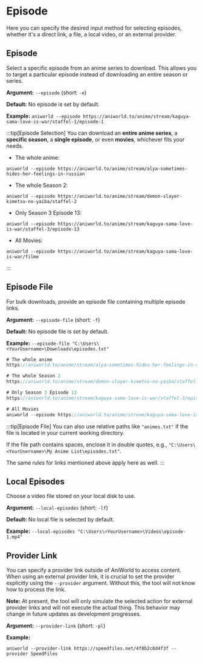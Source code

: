 # Episode

Here you can specify the desired input method for selecting episodes, whether it's a direct link, a file, a local video, or an external provider.

## Episode

Select a specific episode from an anime series to download. This allows you to target a particular episode instead of downloading an entire season or series.

**Argument:** `--episode` (short: `-e`)

**Default:** No episode is set by default.

**Example:** `aniworld --episode https://aniworld.to/anime/stream/kaguya-sama-love-is-war/staffel-1/episode-1`

:::tip[Episode Selection]
You can download an **entire anime series**, a **specific season**, a **single episode**, or even **movies**, whichever fits your needs.

- The whole anime:
```
aniworld --episode https://aniworld.to/anime/stream/alya-sometimes-hides-her-feelings-in-russian
```

- The whole Season 2:
```
aniworld --episode https://aniworld.to/anime/stream/demon-slayer-kimetsu-no-yaiba/staffel-2
```

- Only Season 3 Episode 13:
```
aniworld --episode https://aniworld.to/anime/stream/kaguya-sama-love-is-war/staffel-3/episode-13
```

- All Movies:
```
aniworld --episode https://aniworld.to/anime/stream/kaguya-sama-love-is-war/filme
```
:::

## Episode File

For bulk downloads, provide an episode file containing multiple episode links.

**Argument:** `--episode-file` (short: `-f`)

**Default:** No episode file is set by default.

**Example:** `--episode-file "C:\Users\<YourUsername>\Downloads\episodes.txt"`

```jsx title="C:\Users\<YourUsername>\Downloads\episodes.txt"
# The whole anime
https://aniworld.to/anime/stream/alya-sometimes-hides-her-feelings-in-russian

# The whole Season 2
https://aniworld.to/anime/stream/demon-slayer-kimetsu-no-yaiba/staffel-2

# Only Season 3 Episode 13
https://aniworld.to/anime/stream/kaguya-sama-love-is-war/staffel-3/episode-13

# All Movies
aniworld --episode https://aniworld.to/anime/stream/kaguya-sama-love-is-war/filme
```

:::tip[Episode File]
You can also use relative paths like `"animes.txt"` if the file is located in your current working directory.

If the file path contains spaces, enclose it in double quotes, e.g., `"C:\Users\<YourUsername>\My Anime List\episodes.txt"`.

The same rules for links mentioned above apply here as well.
:::

## Local Episodes

Choose a video file stored on your local disk to use.

**Argument:** `--local-episodes` (short: `-lf`)

**Default:** No local file is selected by default.

**Example:** `--local-episodes "C:\Users\<YourUsername>\Videos\episode-1.mp4"`

## Provider Link

You can specify a provider link outside of AniWorld to access content. When using an external provider link, it is crucial to set the provider explicitly using the `--provider` argument. Without this, the tool will not know how to process the link.

**Note:** At present, the tool will only simulate the selected action for external provider links and will not execute the actual thing. This behavior may change in future updates as development progresses.

**Argument:** `--provider-link` (short: `-pl`)

**Example:** 
```
aniworld --provider-link https://speedfiles.net/4f8b2c8d4f3f --provider SpeedFiles
```

